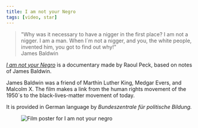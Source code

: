 ```yaml
---
title: I am not your Negro
tags: [video, star]
---
```

<blockquote>"Why was it necessary to have a nigger in the first place? I am not a nigger. I am a man. When I´m not a nigger, and you, the white people, invented him, you got to find out why!"
<footer>James Baldwin</footer>
</blockquote>

*[I am not your Negro](https://fsk12.bpb.de/mediathek/283417/i-am-not-your-negro)* is a documentary made by Raoul Peck, based on notes of James Baldwin. 

James Baldwin was a friend of Marthin Luther King, Medgar Evers, and Malcolm X. The film makes a link from the human rights movement of the 1950´s to the black-lives-matter movement of today.

It is provided in German language by *Bundeszentrale für politische Bildung.*

<figure>
<img src="/img/journal/i-am-not-your-negro.jpg" alt="Film poster for I am not your negro">
</figure>
